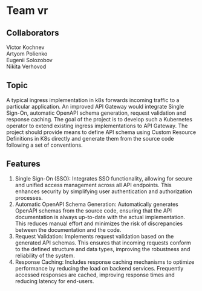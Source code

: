 # Team vr

## Collaborators
Victor Kochnev <br>
Artyom Polienko <br>
Eugenii Solozobov <br>
Nikita Verhovod <br>

## Topic
A typical ingress implementation in k8s forwards incoming traffic to a particular application. An improved API Gateway would integrate Single Sign-On, automatic OpenAPI schema generation, request validation and response caching. The goal of the project is to develop such a Kubernetes operator to extend existing ingress implementations to API Gateway. The project should provide means to define API schema using Custom Resource Definitions in K8s directly and generate them from the source code following a set of conventions.

## Features
1. Single Sign-On (SSO): Integrates SSO functionality, allowing for secure and unified access management across all API endpoints. This enhances security by simplifying user authentication and authorization processes.
2. Automatic OpenAPI Schema Generation: Automatically generates OpenAPI schemas from the source code, ensuring that the API documentation is always up-to-date with the actual implementation. This reduces manual effort and minimizes the risk of discrepancies between the documentation and the code.
3. Request Validation: Implements request validation based on the generated API schemas. This ensures that incoming requests conform to the defined structure and data types, improving the robustness and reliability of the system.
4. Response Caching: Includes response caching mechanisms to optimize performance by reducing the load on backend services. Frequently accessed responses are cached, improving response times and reducing latency for end-users.
